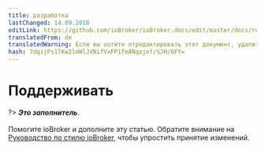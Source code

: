 ```yaml
---
title: разработка
lastChanged: 14.09.2018
editLink: https://github.com/ioBroker/ioBroker.docs/edit/master/docs/ru/community/README.md
translatedFrom: de
translatedWarning: Если вы хотите отредактировать этот документ, удалите поле «translationFrom», в противном случае этот документ будет снова автоматически переведен
hash: 7dqijPs1lKw2lmWlJVNifVxFP1feANqsjof/SJH/OFY=
---
```

# Поддерживать
?> ***Это заполнитель***.<br><br> Помогите ioBroker и дополните эту статью. Обратите внимание на [Руководство по стилю ioBroker](community/styleguidedoc), чтобы упростить принятие изменений.